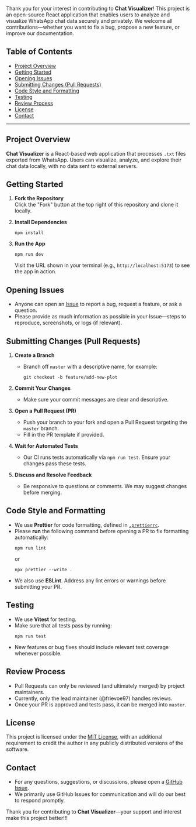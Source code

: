 Thank you for your interest in contributing to **Chat Visualizer**! This project is an open-source React application that enables users to analyze and visualize WhatsApp chat data securely and privately. We welcome all contributions—whether you want to fix a bug, propose a new feature, or improve our documentation.

## Table of Contents

- [Project Overview](#project-overview)
- [Getting Started](#getting-started)
- [Opening Issues](#opening-issues)
- [Submitting Changes (Pull Requests)](#submitting-changes-pull-requests)
- [Code Style and Formatting](#code-style-and-formatting)
- [Testing](#testing)
- [Review Process](#review-process)
- [License](#license)
- [Contact](#contact)

---

## Project Overview

**Chat Visualizer** is a React-based web application that processes `.txt` files exported from WhatsApp. Users can visualize, analyze, and explore their chat data locally, with no data sent to external servers.

## Getting Started

1. **Fork the Repository**  
   Click the "Fork" button at the top right of this repository and clone it locally.

2. **Install Dependencies**

   ```
   npm install
   ```

3. **Run the App**
   ```
   npm run dev
   ```
   Visit the URL shown in your terminal (e.g., `http://localhost:5173`) to see the app in action.

## Opening Issues

- Anyone can open an [Issue](../../issues) to report a bug, request a feature, or ask a question.
- Please provide as much information as possible in your Issue—steps to reproduce, screenshots, or logs (if relevant).

## Submitting Changes (Pull Requests)

1. **Create a Branch**

   - Branch off `master` with a descriptive name, for example:
     ```
     git checkout -b feature/add-new-plot
     ```

2. **Commit Your Changes**

   - Make sure your commit messages are clear and descriptive.

3. **Open a Pull Request (PR)**

   - Push your branch to your fork and open a Pull Request targeting the `master` branch.
   - Fill in the PR template if provided.

4. **Wait for Automated Tests**

   - Our CI runs tests automatically via `npm run test`. Ensure your changes pass these tests.

5. **Discuss and Resolve Feedback**
   - Be responsive to questions or comments. We may suggest changes before merging.

## Code Style and Formatting

- We use **Prettier** for code formatting, defined in [`.prettierrc`](./.prettierrc).
- Please **run** the following command before opening a PR to fix formatting automatically:
  ```
  npm run lint
  ```
  or
  ```
  npx prettier --write .
  ```
- We also use **ESLint**. Address any lint errors or warnings before submitting your PR.

## Testing

- We use **Vitest** for testing.
- Make sure that all tests pass by running:
  ```
  npm run test
  ```
- New features or bug fixes should include relevant test coverage whenever possible.

## Review Process

- Pull Requests can only be reviewed (and ultimately merged) by project maintainers.
- Currently, only the lead maintainer (@frievoe97) handles reviews.
- Once your PR is approved and tests pass, it can be merged into `master`.

## License

This project is licensed under the [MIT License](./LICENSE.txt), with an additional requirement to credit the author in any publicly distributed versions of the software.

## Contact

- For any questions, suggestions, or discussions, please open a [GitHub Issue](../../issues).
- We primarily use GitHub Issues for communication and will do our best to respond promptly.

Thank you for contributing to **Chat Visualizer**—your support and interest make this project better!!!
